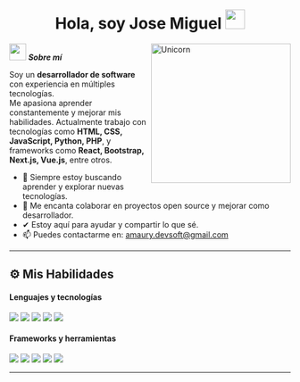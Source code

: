 <h1 align="center"><b>Hola, soy Jose Miguel</b> 
  <img src="https://media.giphy.com/media/ObNTw8Uzwy6KQ/giphy.gif" width="35">
</h1>

<!-- GIF alineado a la derecha con tamaño 300px como el ejemplo -->
<img align="right" width="250px" alt="Unicorn" src="https://media4.giphy.com/media/v1.Y2lkPTc5MGI3NjExMWdkajZid2lrM2hkODVyZnd3dHNkeTk5ZW4zdXg1cDNkeDRnN2p6bSZlcD12MV9pbnRlcm5hbF9naWZfYnlfaWQmY3Q9Zw/JIX9t2j0ZTN9S/giphy.gif" />

<img src="https://media.giphy.com/media/ObNTw8Uzwy6KQ/giphy.gif" width="30px">&nbsp;***Sobre mí***

Soy un **desarrollador de software** con experiencia en múltiples tecnologías.  
Me apasiona aprender constantemente y mejorar mis habilidades. Actualmente trabajo con tecnologías como **HTML, CSS, JavaScript, Python, PHP**, y frameworks como **React, Bootstrap, Next.js, Vue.js**, entre otros.

- 🌱 Siempre estoy buscando aprender y explorar nuevas tecnologías.
- 👯 Me encanta colaborar en proyectos open source y mejorar como desarrollador.
- ✔ Estoy aquí para ayudar y compartir lo que sé.
- 📫 Puedes contactarme en: <a href="mailto:yejo182710@gmail.com">amaury.devsoft@gmail.com</a>

---

## ⚙️ Mis Habilidades

<h4>Lenguajes y tecnologías</h4>

<span> 
  <img src="https://img.shields.io/badge/HTML5-E34F26?style=for-the-badge&logo=html5&logoColor=white">
  <img src="https://img.shields.io/badge/CSS3-1572B6?style=for-the-badge&logo=css3&logoColor=white">
  <img src="https://img.shields.io/badge/JavaScript-F7DF1E?style=for-the-badge&logo=javascript&logoColor=black">
  <img src="https://img.shields.io/badge/Python-3670A0?style=for-the-badge&logo=python&logoColor=ffdd54">
  <img src="https://img.shields.io/badge/PHP-777BB4?style=for-the-badge&logo=php&logoColor=white">
</span>

<h4>Frameworks y herramientas</h4>

<span>
  <img src="https://img.shields.io/badge/React-20232A?style=for-the-badge&logo=react&logoColor=61DAFB">
  <img src="https://img.shields.io/badge/Bootstrap-563D7C?style=for-the-badge&logo=bootstrap&logoColor=white">
  <img src="https://img.shields.io/badge/Next.js-000000?style=for-the-badge&logo=next.js&logoColor=white">
  <img src="https://img.shields.io/badge/Vue.js-35495E?style=for-the-badge&logo=vue.js&logoColor=4FC08D">
  <img src="https://img.shields.io/badge/Git-F05032?style=for-the-badge&logo=git&logoColor=white">
</span>

---
